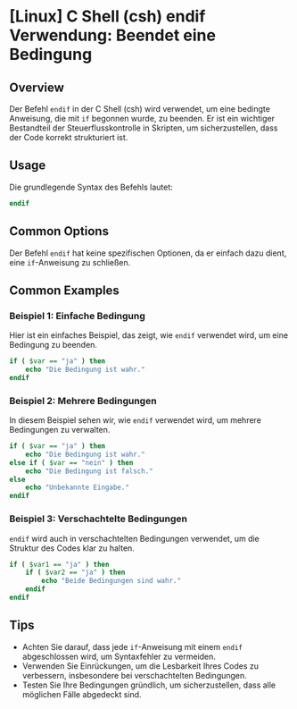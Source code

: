 # [Linux] C Shell (csh) endif Verwendung: Beendet eine Bedingung

## Overview
Der Befehl `endif` in der C Shell (csh) wird verwendet, um eine bedingte Anweisung, die mit `if` begonnen wurde, zu beenden. Er ist ein wichtiger Bestandteil der Steuerflusskontrolle in Skripten, um sicherzustellen, dass der Code korrekt strukturiert ist.

## Usage
Die grundlegende Syntax des Befehls lautet:

```csh
endif
```

## Common Options
Der Befehl `endif` hat keine spezifischen Optionen, da er einfach dazu dient, eine `if`-Anweisung zu schließen.

## Common Examples

### Beispiel 1: Einfache Bedingung
Hier ist ein einfaches Beispiel, das zeigt, wie `endif` verwendet wird, um eine Bedingung zu beenden.

```csh
if ( $var == "ja" ) then
    echo "Die Bedingung ist wahr."
endif
```

### Beispiel 2: Mehrere Bedingungen
In diesem Beispiel sehen wir, wie `endif` verwendet wird, um mehrere Bedingungen zu verwalten.

```csh
if ( $var == "ja" ) then
    echo "Die Bedingung ist wahr."
else if ( $var == "nein" ) then
    echo "Die Bedingung ist falsch."
else
    echo "Unbekannte Eingabe."
endif
```

### Beispiel 3: Verschachtelte Bedingungen
`endif` wird auch in verschachtelten Bedingungen verwendet, um die Struktur des Codes klar zu halten.

```csh
if ( $var1 == "ja" ) then
    if ( $var2 == "ja" ) then
        echo "Beide Bedingungen sind wahr."
    endif
endif
```

## Tips
- Achten Sie darauf, dass jede `if`-Anweisung mit einem `endif` abgeschlossen wird, um Syntaxfehler zu vermeiden.
- Verwenden Sie Einrückungen, um die Lesbarkeit Ihres Codes zu verbessern, insbesondere bei verschachtelten Bedingungen.
- Testen Sie Ihre Bedingungen gründlich, um sicherzustellen, dass alle möglichen Fälle abgedeckt sind.